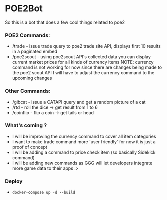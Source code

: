 # POE2Bot
So this is a bot that does a few cool things related to poe2

### POE2 Commands:
- /trade - issue trade query to poe2 trade site API, displays first 10 results in a paginated embed
- /poe2scout - using poe2scout API's collected data you can display current market prices for all kinds of currency items
NOTE: currency command is not working for now since there are changes being made to the poe2 scout API
    I will have to adjust the currency command to the upcoming changes

### Other Commands:
- /gibcat - issue a CATAPI query and get a random picture of a cat
- /rtd - roll the dice -> get result from 1 to 6
- /coinflip - flip a coin -> get tails or head

### What's coming ?
- I will be improving the currency command to cover all item categories
- I want to make trade command more 'user friendly' for now it is just a proof of concept
- I will be adding a command to price check item (so basically Sidekick command)
- I will be adding new commands as GGG will let developers integrate more game data to their apps :>

### Deploy
- `docker-compose up -d --build`
